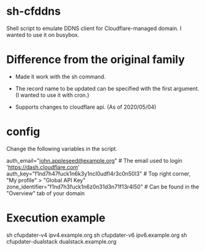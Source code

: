 # sh-cfddns
Shell script to emulate DDNS client for Cloudflare-managed domain.
I wanted to use it on busybox.

# Difference from the original family
- Made it work with the sh command.
- The record name to be updated can be specified with the first argument. (I wanted to use it with cron.)

- Supports changes to cloudflare api. (As of 2020/05/04)

# config
Change the following variables in the script.

auth_email="john.appleseed@example.org"            # The email used to login 'https://dash.cloudflare.com'
auth_key="f1nd7h47fuck1n6k3y1ncl0udfl4r3c0n50l3"   # Top right corner, "My profile" > "Global API Key"
zone_identifier="f1nd7h3fuck1n6z0n31d3n71f13r4l50" # Can be found in the "Overview" tab of your domain

# Execution example
sh cfupdater-v4 ipv4.example.org
sh cfupdater-v6 ipv6.example.org
sh cfupdater-dualstack dualstack.example.org
